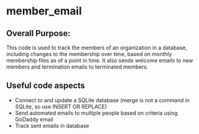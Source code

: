 # member_email

## Overall Purpose:
This code is used to track the members of an organization in a database, including changes to the membership over time, based on monthly membership files as of a point in time. It also sends welcome emails to new members and termination emails to terminated members.

## Useful code aspects
<ul>
   <li>Connect to and update a SQLite database (merge is not a command in SQLite, so use INSERT OR REPLACE)</li>
   <li>Send automated emails to multiple people based on criteria using GoDaddy email</li>
   <li>Track sent emails in database</li>
</ul>
